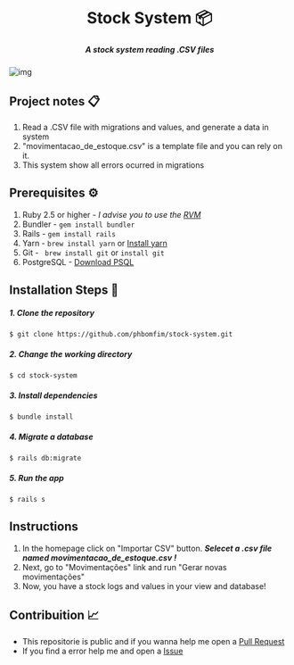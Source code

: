 # <div align="center">Stock System 📦</div>

##### <div align="center">A stock system reading .CSV files</div>

![img](https://i.imgur.com/JrUiCwB.png)

## Project notes 📋

1. Read a .CSV file with migrations and values, and generate a data in system
2. "movimentacao_de_estoque.csv" is a template file and you can rely on it.
3. This system show all errors ocurred in migrations

## Prerequisites ⚙️

1. Ruby 2.5 or higher - *I advise you to use the [RVM](https://rvm.io/)*
2. Bundler - ``` gem install bundler ```
3. Rails - ``` gem install rails ```
4. Yarn - ``` brew install yarn ``` or [Install yarn](https://yarnpkg.com/en/docs/install)
5. Git - ``` brew install git``` or ``` install git ```
6. PostgreSQL - [Download PSQL](https://www.postgresql.org/download/)


## Installation Steps 📌


##### 1. Clone the repository

```$ git clone https://github.com/phbomfim/stock-system.git  ```

##### 2. Change the working directory

```$ cd stock-system ```

##### 3. Install dependencies

```$ bundle install ```

##### 4. Migrate a database

```$ rails db:migrate ```

##### 5. Run the app

```$ rails s ```

## Instructions

1. In the homepage click on "Importar CSV" button. ***Selecet a .csv file named movimentacao_de_estoque.csv !***
2. Next, go to "Movimentações" link and run "Gerar novas movimentações"
3. Now, you have a stock logs and values in your view and database!

## Contribuition 📈

- This repositorie is public and if you wanna help me open a [Pull Request](https://github.com/phbomfim/stock-system/pulls/)
- If you find a error help me and open a [Issue](https://github.com/phbomfim/stock-system/issues/)
